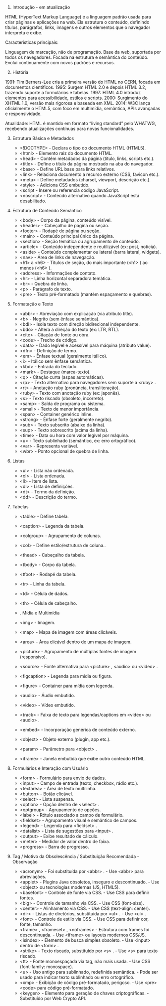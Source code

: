 1. Introdução - em atualização

HTML (HyperText Markup Language) é a linguagem padrão usada para criar páginas e aplicações na web. Ela estrutura o conteúdo, definindo títulos, parágrafos, links, imagens e outros elementos que o navegador interpreta e exibe.

Características principais:

Linguagem de marcação, não de programação.
Base da web, suportada por todos os navegadores.
Focada na estrutura e semântica do conteúdo.
Evolui continuamente com novos padrões e recursos.

2. História

1991: Tim Berners-Lee cria a primeira versão do HTML no CERN, focada em documentos científicos.
1995: Surgem HTML 2.0 e depois HTML 3.2, trazendo suporte a formulários e tabelas.
1997: HTML 4.0 introduz elementos para acessibilidade, estilos e scripts.
2000: Surgimento do XHTML 1.0, versão mais rigorosa e baseada em XML.
2014: W3C lança oficialmente o HTML5, com foco em multimídia, semântica, APIs avançadas e responsividade.

Atualidade: HTML é mantido em formato “living standard” pelo WHATWG, recebendo atualizações contínuas para novas funcionalidades.

3. Estrutura Básica e Metadados

    - &lt;!DOCTYPE&gt;  - Declara o tipo do documento HTML (HTML5).
    - &lt;html&gt;  - Elemento raiz do documento HTML.
    - &lt;head&gt;  - Contém metadados da página (título, links, scripts etc.).
    - &lt;title&gt;  - Define o título da página mostrado na aba do navegador.
    - &lt;base&gt;  - Define URL base para links relativos.
    - &lt;link&gt;  - Relaciona documento a recurso externo (CSS, favicon etc.).
    - &lt;meta&gt;  - Define metadados (charset, viewport, descrição etc.).
    - &lt;style&gt;  - Adiciona CSS embutido.
    - &lt;script - Insere ou referencia código JavaScript.
    - &lt;noscript&gt; - Conteúdo alternativo quando JavaScript está desabilitado.

4. Estrutura de Conteúdo Semântico

    - &lt;body&gt;  - Corpo da página, conteúdo visível.
    - &lt;header&gt;  - Cabeçalho de página ou seção.
    - &lt;footer&gt;  - Rodapé de página ou seção.
    - &lt;main&gt;  - Conteúdo principal único da página.
    - &lt;section&gt;  - Seção temática ou agrupamento de conteúdo.
    - &lt;article&gt;  - Conteúdo independente e reutilizável (ex: post, notícia).
    - &lt;aside&gt;  - Conteúdo complementar ou lateral (barra lateral, widgets).
    - &lt;nav&gt;  - Área de links de navegação.
    - &lt;h1&gt;  a &lt;h6&gt;  - Títulos de seção, do mais importante (&lt;h1&gt; ) ao menos (&lt;h6&gt; ).
    - &lt;address&gt;  - Informações de contato.
    - &lt;hr&gt;  - Linha horizontal separadora temática.
    - &lt;br&gt;  - Quebra de linha.
    - &lt;p&gt;  - Parágrafo de texto.
    - &lt;pre&gt;  - Texto pré-formatado (mantém espaçamento e quebras).

5. Formatação e Texto

    - &lt;abbr&gt;  - Abreviação com explicação (via atributo title).
    - &lt;b&gt;  - Negrito (sem ênfase semântica).
    - &lt;bdi&gt;  - Isola texto com direção bidirecional independente.
    - &lt;bdo&gt;  - Altera a direção do texto (ex: LTR, RTL).
    - &lt;cite&gt;  - Citação de fonte ou obra.
    - &lt;code&gt;  - Trecho de código.
    - &lt;data&gt;  - Dado legível e acessível para máquina (atributo value).
    - &lt;dfn&gt;  - Definição de termo.
    - &lt;em&gt;  - Ênfase textual (geralmente itálico).
    - &lt;i&gt;  - Itálico sem ênfase semântica.
    - &lt;kbd&gt;  - Entrada do teclado.
    - &lt;mark&gt;  - Destaque (marca-texto).
    - &lt;q&gt;  - Citação curta (aspas automáticas).
    - &lt;rp&gt;  - Texto alternativo para navegadores sem suporte a &lt;ruby&gt; .
    - &lt;rt&gt;  - Anotação ruby (pronúncia, transliteração).
    - &lt;ruby&gt;  - Texto com anotação ruby (ex: japonês).
    - &lt;s&gt;  - Texto riscado (obsoleto, incorreto).
    - &lt;samp&gt;  - Saída de programa ou sistema.
    - &lt;small&gt;  - Texto de menor importância.
    - &lt;span&gt;  - Container genérico inline.
    - &lt;strong&gt;  - Ênfase forte (geralmente negrito).
    - &lt;sub&gt;  - Texto subscrito (abaixo da linha).
    - &lt;sup&gt;  - Texto sobrescrito (acima da linha).
    - &lt;time&gt;  - Data ou hora com valor legível por máquina.
    - &lt;u&gt;  - Texto sublinhado (semântico, ex: erro ortográfico).
    - &lt;var&gt;  - Representa variável.
    - &lt;wbr&gt;  - Ponto opcional de quebra de linha.

6. Listas

    - &lt;ul&gt;  - Lista não ordenada.
    - &lt;ol&gt;  - Lista ordenada.
    - &lt;li&gt;  - Item de lista.
    - &lt;dl&gt;  - Lista de definições.
    - &lt;dt&gt;  - Termo da definição.
    - &lt;dd&gt;  - Descrição do termo.

7. Tabelas

    - &lt;table&gt;  - Define tabela.
    - &lt;caption&gt;  - Legenda da tabela.
    - &lt;colgroup&gt;  - Agrupamento de colunas.
    - &lt;col&gt;  - Define estilo/estrutura de coluna..
    - &lt;thead&gt;  - Cabeçalho da tabela.
    - &lt;tbody&gt;  - Corpo da tabela.
    - &lt;tfoot&gt;  - Rodapé da tabela.
    - &lt;tr&gt;  - Linha da tabela.
    - &lt;td&gt;  - Célula de dados.
    - &lt;th&gt;  - Célula de cabeçalho.

    - . Mídia e Multimídia

    - &lt;img&gt;  - Imagem.
    - &lt;map&gt;  - Mapa de imagem com áreas clicáveis.
    - &lt;area&gt;  - Área clicável dentro de um mapa de imagem.
    - &lt;picture&gt;  - Agrupamento de múltiplas fontes de imagem (responsivo).
    - &lt;source&gt;  - Fonte alternativa para &lt;picture&gt; , &lt;audio&gt;  ou &lt;video&gt; .
    - &lt;figcaption&gt;  - Legenda para mídia ou figura.
    - &lt;figure&gt;  - Container para mídia com legenda.
    - &lt;audio&gt;  - Áudio embutido.
    - &lt;video&gt;  - Vídeo embutido.
    - &lt;track&gt;  - Faixa de texto para legendas/captions em &lt;video&gt;  ou &lt;audio&gt; .
    - &lt;embed&gt;  - Incorporação genérica de conteúdo externo.
    - &lt;object&gt;  - Objeto externo (plugin, app etc.).
    - &lt;param&gt;  - Parâmetro para &lt;object&gt; .
    - &lt;iframe&gt;  - Janela embutida que exibe outro conteúdo HTML.

9. Formulários e Interação com Usuário

    - &lt;form&gt;  - Formulário para envio de dados.
    - &lt;input&gt;  - Campo de entrada (texto, checkbox, rádio etc.).
    - &lt;textarea&gt;  - Área de texto multilinha.
    - &lt;button&gt;  - Botão clicável.
    - &lt;select&gt;  - Lista suspensa.
    - &lt;option&gt;  - Opção dentro de &lt;select&gt; .
    - &lt;optgroup&gt;  - Agrupamento de opções.
    - &lt;label&gt;  - Rótulo associado a campo de formulário.
    - &lt;fieldset&gt;  - Agrupamento visual e semântico de campos.
    - &lt;legend&gt;  - Legenda para &lt;fieldset&gt; .
    - &lt;datalist&gt;  - Lista de sugestões para &lt;input&gt; .
    - &lt;output&gt;  - Exibe resultado de cálculo.
    - &lt;meter&gt;  - Medidor de valor dentro de faixa.
    - &lt;progress&gt;  - Barra de progresso.

10. Tag / Motivo da Obsolescência / Substituição Recomendada - Observação

    - &lt;acronym&gt;  - Foi substituída por &lt;abbr&gt; . - Use &lt;abbr&gt;  para abreviações.
    - &lt;applet&gt;  - Plugins Java obsoletos, inseguro e descontinuado. - Use &lt;object&gt;  ou tecnologias modernas (JS, HTML5).
    - &lt;basefont&gt;  - Controle de fonte via CSS. - Use CSS para definir fontes.
    - &lt;big&gt;  - Controle de tamanho via CSS. - Use CSS (font-size).
    - &lt;center&gt;  - Alinhamento via CSS. - Use CSS (text-align: center).
    - &lt;dir&gt;  - Listas de diretórios, substituída por &lt;ul&gt; . - Use &lt;ul&gt; .
    - &lt;font&gt;  - Controle de estilo via CSS. - Use CSS para definir cor, fonte, tamanho.
    - &lt;frame&gt; , &lt;frameset&gt; , &lt;noframes&gt;  - Estrutura com frames foi descontinuada. - Use &lt;iframe&gt;  ou layouts modernos CSS/JS.
    - &lt;isindex&gt;  - Elemento de busca simples obsoleto. - Use &lt;input&gt;  dentro de &lt;form&gt; .
    - &lt;strike&gt;  - Texto riscado, substituído por &lt;s&gt; . - Use &lt;s&gt;  para texto riscado.
    - &lt;tt&gt;  - Fonte monoespaçada via tag, não mais usada. - Use CSS (font-family: monospace).
    - &lt;u&gt;  - Uso antigo para sublinhado, redefinida semântica. - Pode ser usado para indicar texto sublinhado ou erro ortográfico.
    - &lt;xmp&gt;  - Exibição de código pré-formatado, perigoso. - Use &lt;pre&gt; &lt;code&gt;  para código pré-formatado.
    - &lt;keygen&gt;  - Elemento para geração de chaves criptográficas. - Substituído por Web Crypto API.